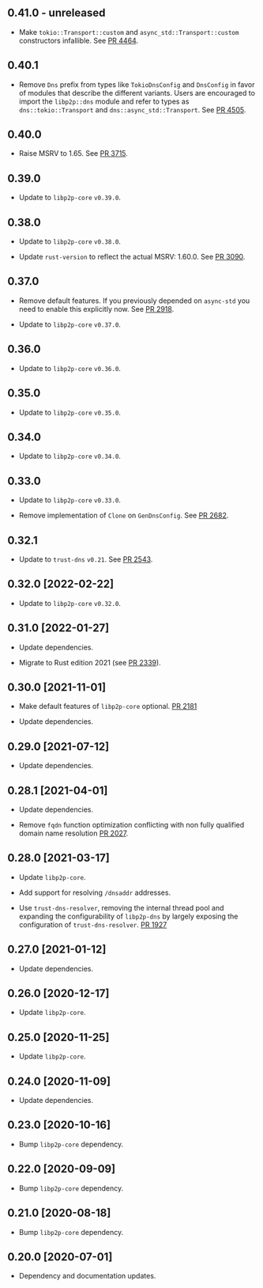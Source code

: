## 0.41.0 - unreleased

- Make `tokio::Transport::custom` and `async_std::Transport::custom` constructors infallible.
  See [PR 4464].

[PR 4464]: https://github.com/libp2p/rust-libp2p/pull/4464

## 0.40.1

- Remove `Dns` prefix from types like `TokioDnsConfig` and `DnsConfig` in favor of modules that describe the different variants.
  Users are encouraged to import the `libp2p::dns` module and refer to types as `dns::tokio::Transport` and `dns::async_std::Transport`.
  See [PR 4505].

[PR 4505]: https://github.com/libp2p/rust-libp2p/pull/4505

## 0.40.0

- Raise MSRV to 1.65.
  See [PR 3715].

[PR 3715]: https://github.com/libp2p/rust-libp2p/pull/3715

## 0.39.0

- Update to `libp2p-core` `v0.39.0`.

## 0.38.0

- Update to `libp2p-core` `v0.38.0`.

- Update `rust-version` to reflect the actual MSRV: 1.60.0. See [PR 3090].

[PR 3090]: https://github.com/libp2p/rust-libp2p/pull/3090

## 0.37.0

- Remove default features. If you previously depended on `async-std` you need to enable this explicitly now. See [PR 2918].

- Update to `libp2p-core` `v0.37.0`.

[PR 2918]: https://github.com/libp2p/rust-libp2p/pull/2918

## 0.36.0

- Update to `libp2p-core` `v0.36.0`.

## 0.35.0

- Update to `libp2p-core` `v0.35.0`.

## 0.34.0

- Update to `libp2p-core` `v0.34.0`.

## 0.33.0

- Update to `libp2p-core` `v0.33.0`.

- Remove implementation of `Clone` on `GenDnsConfig`. See [PR 2682].

[PR 2682]: https://github.com/libp2p/rust-libp2p/pull/2682

## 0.32.1

- Update to `trust-dns` `v0.21`. See [PR 2543].

[PR 2543]: https://github.com/libp2p/rust-libp2p/pull/2543

## 0.32.0 [2022-02-22]

- Update to `libp2p-core` `v0.32.0`.

## 0.31.0 [2022-01-27]

- Update dependencies.

- Migrate to Rust edition 2021 (see [PR 2339]).

[PR 2339]: https://github.com/libp2p/rust-libp2p/pull/2339

## 0.30.0 [2021-11-01]

- Make default features of `libp2p-core` optional.
  [PR 2181](https://github.com/libp2p/rust-libp2p/pull/2181)

- Update dependencies.

## 0.29.0 [2021-07-12]

- Update dependencies.

## 0.28.1 [2021-04-01]

- Update dependencies.

- Remove `fqdn` function optimization conflicting with non fully qualified
  domain name resolution [PR
  2027](https://github.com/libp2p/rust-libp2p/pull/2027).

## 0.28.0 [2021-03-17]

- Update `libp2p-core`.

- Add support for resolving `/dnsaddr` addresses.

- Use `trust-dns-resolver`, removing the internal thread pool and
  expanding the configurability of `libp2p-dns` by largely exposing the
  configuration of `trust-dns-resolver`.
  [PR 1927](https://github.com/libp2p/rust-libp2p/pull/1927)

## 0.27.0 [2021-01-12]

- Update dependencies.

## 0.26.0 [2020-12-17]

- Update `libp2p-core`.

## 0.25.0 [2020-11-25]

- Update `libp2p-core`.

## 0.24.0 [2020-11-09]

- Update dependencies.

## 0.23.0 [2020-10-16]

- Bump `libp2p-core` dependency.

## 0.22.0 [2020-09-09]

- Bump `libp2p-core` dependency.

## 0.21.0 [2020-08-18]

- Bump `libp2p-core` dependency.

## 0.20.0 [2020-07-01]

- Dependency and documentation updates.
